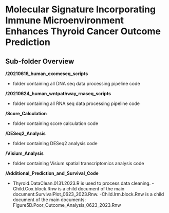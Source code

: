 # Molecular Signature Incorporating Immune Microenvironment Enhances Thyroid Cancer Outcome Prediction

## Sub-folder Overview

**/20210616_human_exomeseq_scripts**
- folder containing all DNA seq data processing pipeline code

**/20210624_human_wntpathway_rnaseq_scripts**
- folder containing all RNA seq data processing pipeline code

**/Score_Calculation**
- folder containing score calculation code

**/DESeq2_Analysis**
- folder containing DESeq2 analysis code

**/Visium_Analysis**
- folder containing Visium spatial transcriptomics analysis code

**/Additional_Prediction_and_Survival_Code**
- Thyroid.DataClean.0131.2023.R is used to process data cleaning.
-Child.Cox.block.Rnw is a child document of the main document:SurvivalPlot_0623_2023.Rnw.
-Child.lrm.block.Rnw is a child document of the main documents: Figure5D.Poor_Outcome_Analysis_0623_2023.Rnw
